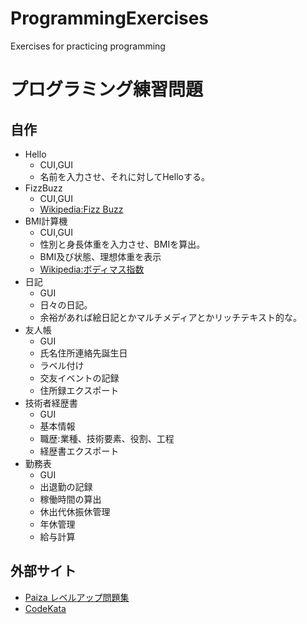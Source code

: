 # ProgrammingExercises
Exercises for practicing programming

# プログラミング練習問題
## 自作
- Hello
  - CUI,GUI
  - 名前を入力させ、それに対してHelloする。
- FizzBuzz
  - CUI,GUI
  - [Wikipedia:Fizz Buzz](https://ja.wikipedia.org/wiki/Fizz_Buzz )
- BMI計算機
  - CUI,GUI
  - 性別と身長体重を入力させ、BMIを算出。
  - BMI及び状態、理想体重を表示
  - [Wikipedia:ボディマス指数](https://ja.wikipedia.org/wiki/%E3%83%9C%E3%83%87%E3%82%A3%E3%83%9E%E3%82%B9%E6%8C%87%E6%95%B0 )
- 日記
  - GUI
  - 日々の日記。
  - 余裕があれば絵日記とかマルチメディアとかリッチテキスト的な。
- 友人帳
  - GUI
  - 氏名住所連絡先誕生日
  - ラベル付け
  - 交友イベントの記録
  - 住所録エクスポート
- 技術者経歴書
  - GUI
  - 基本情報
  - 職歴:業種、技術要素、役割、工程
  - 経歴書エクスポート
- 勤務表
  - GUI
  - 出退勤の記録
  - 稼働時間の算出
  - 休出代休振休管理
  - 年休管理
  - 給与計算
## 外部サイト
- [Paiza レベルアップ問題集](https://paiza.jp/works/mondai )
- [CodeKata](http://codekata.com/ )
